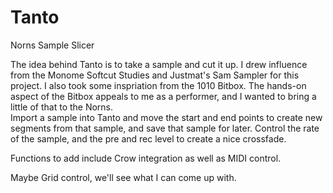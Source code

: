 # Tanto
Norns Sample Slicer


The idea behind Tanto is to take a sample and cut it up.  I drew influence from the Monome Softcut Studies and Justmat's Sam Sampler for this project.  I also took some inspriation from the 1010 Bitbox.  The hands-on aspect of the Bitbox appeals to me as a performer, and I wanted to bring a little of that to the Norns.  
Import a sample into Tanto and move the start and end points to create new segments from that sample, and save that sample for later.  Control the rate of the sample, and the pre and rec level to create a nice crossfade.  

Functions to add include Crow integration as well as MIDI control.  

Maybe Grid control, we'll see what I can come up with.  
